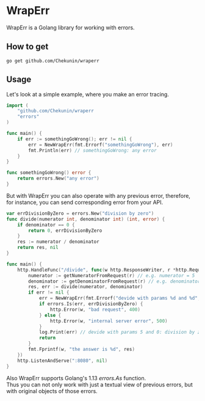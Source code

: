 # WrapErr
WrapErr is a Golang library for working with errors.  

## How to get
```
go get github.com/Chekunin/wraperr
```

## Usage
Let's look at a simple example, where you make an error tracing.
```go
import (
    "github.com/Chekunin/wraperr
    "errors"
)

func main() {
	if err := somethingGoWrong(); err != nil {
		err = NewWrapErr(fmt.Errorf("somethingGoWrong"), err)
		fmt.Println(err) // somethingGoWrong: any error
	}
}

func somethingGoWrong() error {
	return errors.New("any error")
}
```

But with WrapErr you can also operate with any previous error, therefore, for instance, you can send corresponding error from your API.
```go
var errDivisionByZero = errors.New("division by zero")
func divide(numerator int, denominator int) (int, error) {
	if denominator == 0 {
		return 0, errDivisionByZero
	}
	res := numerator / denominator
	return res, nil
}

func main() {
    http.HandleFunc("/divide", func(w http.ResponseWriter, r *http.Request) {
        numerator := getNumeratorFromRequest(r) // e.g. numerator = 5
        denominator := getDenominatorFromRequest(r) // e.g. denominator = 0
        res, err := divide(numerator, denominator)
        if err != nil {
            err = NewWrapErr(fmt.Errorf("devide with params %d and %d", denominator, denominator), err)
            if errors.Is(err, errDivisionByZero) {
                http.Error(w, "bad request", 400)
            } else {
                http.Error(w, "internal server error", 500)
            }
            log.Print(err) // devide with params 5 and 0: division by zero
            return
        }
        fmt.Fprintf(w, "the answer is %d", res)
    })
    http.ListenAndServe(":8080", nil)
}
``` 
Also WrapErr supports Golang's 1.13 _errors.As_ function.  
Thus you can not only work with just a textual view of previous errors, but with original objects of those errors.